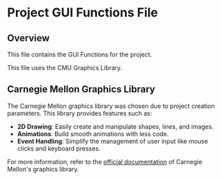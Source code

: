 # Project GUI Functions File

## Overview
This file contains the GUI Functions for the project.

This file uses the CMU Graphics Library. 
## Carnegie Mellon Graphics Library
The Carnegie Mellon graphics library was chosen due to project creation parameters.
This library provides features such as:
- **2D Drawing**: Easily create and manipulate shapes, lines, and images.
- **Animations**: Build smooth animations with less code.
- **Event Handling**: Simplify the management of user input like mouse clicks and keyboard presses.

For more information, refer to the [official documentation](https://www.cs.cmu.edu/~112/) of Carnegie Mellon's graphics library.





